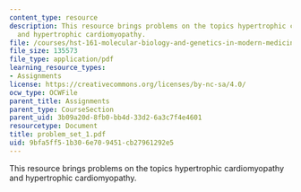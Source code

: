 ```yaml
---
content_type: resource
description: This resource brings problems on the topics hypertrophic cardiomyopathy
  and hypertrophic cardiomyopathy.
file: /courses/hst-161-molecular-biology-and-genetics-in-modern-medicine-fall-2007/9bfa5ff51b306e709451cb27961292e5_problem_set_1.pdf
file_size: 135573
file_type: application/pdf
learning_resource_types:
- Assignments
license: https://creativecommons.org/licenses/by-nc-sa/4.0/
ocw_type: OCWFile
parent_title: Assignments
parent_type: CourseSection
parent_uid: 3b09a20d-8fb0-bb4d-33d2-6a3c7f4e4601
resourcetype: Document
title: problem_set_1.pdf
uid: 9bfa5ff5-1b30-6e70-9451-cb27961292e5
---
```

This resource brings problems on the topics hypertrophic cardiomyopathy and hypertrophic cardiomyopathy.